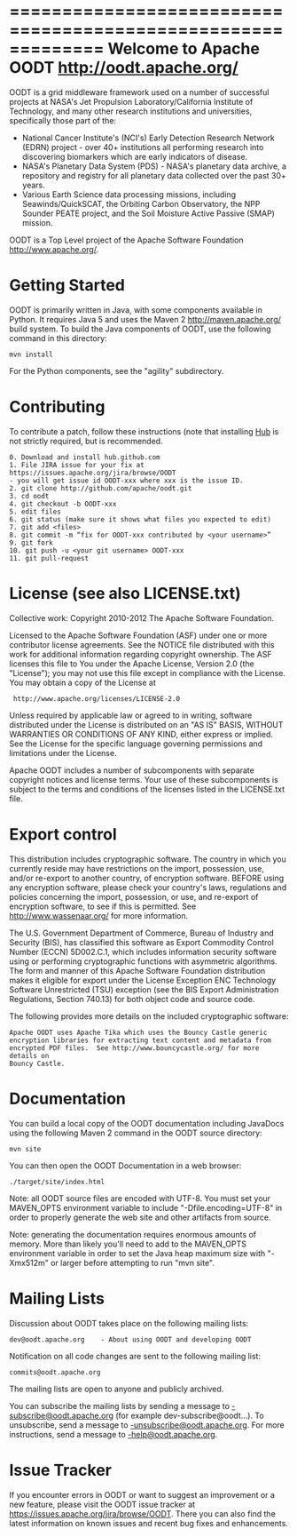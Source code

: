 =============================================================
 Welcome to Apache OODT  <http://oodt.apache.org/>
=============================================================

OODT is a grid middleware framework used on a number of successful projects at
NASA's Jet Propulsion Laboratory/California Institute of Technology, and many
other research institutions and universities, specifically those part of the:

* National Cancer Institute's (NCI's) Early Detection Research Network (EDRN)
  project - over 40+ institutions all performing research into discovering
  biomarkers which are early indicators of disease.
* NASA's Planetary Data System (PDS) - NASA's planetary data archive, a
  repository and registry for all planetary data collected over the past 30+
  years.
* Various Earth Science data processing missions, including
  Seawinds/QuickSCAT, the Orbiting Carbon Observatory, the NPP Sounder PEATE
  project, and the Soil Moisture Active Passive (SMAP) mission.
    
OODT is a Top Level project of the Apache Software Foundation 
<http://www.apache.org/>.

Getting Started
===============

OODT is primarily written in Java, with some components available in Python.
It requires Java 5 and uses the Maven 2 <http://maven.apache.org/> build
system.  To build the Java components of OODT, use the following command in
this directory:

    mvn install

For the Python components, see the "agility" subdirectory.

Contributing
============
To contribute a patch, follow these instructions (note that installing
[Hub](http://hub.github.com) is not strictly required, but is recommended.

```
0. Download and install hub.github.com
1. File JIRA issue for your fix at https://issues.apache.org/jira/browse/OODT
- you will get issue id OODT-xxx where xxx is the issue ID.
2. git clone http://github.com/apache/oodt.git 
3. cd oodt
4. git checkout -b OODT-xxx
5. edit files
6. git status (make sure it shows what files you expected to edit)
7. git add <files>
8. git commit -m “fix for OODT-xxx contributed by <your username>”
9. git fork
10. git push -u <your git username> OODT-xxx
11. git pull-request
```


License (see also LICENSE.txt)
==============================

Collective work: Copyright 2010-2012 The Apache Software Foundation.

Licensed to the Apache Software Foundation (ASF) under one or more
contributor license agreements.  See the NOTICE file distributed with
this work for additional information regarding copyright ownership.
The ASF licenses this file to You under the Apache License, Version 2.0
(the "License"); you may not use this file except in compliance with
the License.  You may obtain a copy of the License at

     http://www.apache.org/licenses/LICENSE-2.0

Unless required by applicable law or agreed to in writing, software
distributed under the License is distributed on an "AS IS" BASIS,
WITHOUT WARRANTIES OR CONDITIONS OF ANY KIND, either express or implied.
See the License for the specific language governing permissions and
limitations under the License.

Apache OODT includes a number of subcomponents with separate copyright
notices and license terms. Your use of these subcomponents is subject to
the terms and conditions of the licenses listed in the LICENSE.txt file.

Export control
==============

This distribution includes cryptographic software.  The country in which you
currently reside may have restrictions on the import, possession, use, and/or
re-export to another country, of encryption software.  BEFORE using any
encryption software, please check your country's laws, regulations and
policies concerning the import, possession, or use, and re-export of
encryption software, to see if this is permitted.  See
<http://www.wassenaar.org/> for more information.

The U.S.  Government Department of Commerce, Bureau of Industry and Security
(BIS), has classified this software as Export Commodity Control Number (ECCN)
5D002.C.1, which includes information security software using or performing
cryptographic functions with asymmetric algorithms.  The form and manner of
this Apache Software Foundation distribution makes it eligible for export
under the License Exception ENC Technology Software Unrestricted (TSU)
exception (see the BIS Export Administration Regulations, Section 740.13) for
both object code and source code.

The following provides more details on the included cryptographic software:

    Apache OODT uses Apache Tika which uses the Bouncy Castle generic
    encryption libraries for extracting text content and metadata from
    encrypted PDF files.  See http://www.bouncycastle.org/ for more details on
    Bouncy Castle.

Documentation
=============

You can build a local copy of the OODT documentation including JavaDocs using
the following Maven 2 command in the OODT source directory:

    mvn site 

You can then open the OODT Documentation in a web browser: 

    ./target/site/index.html

Note: all OODT source files are encoded with UTF-8.  You must set your
MAVEN_OPTS environment variable to include "-Dfile.encoding=UTF-8" in order to
properly generate the web site and other artifacts from source.

Note: generating the documentation requires enormous amounts of memory.  More
than likely you'll need to add to the MAVEN_OPTS environment variable in order
to set the Java heap maximum size with "-Xmx512m" or larger before attempting
to run "mvn site".

Mailing Lists
=============

Discussion about OODT takes place on the following mailing lists:

    dev@oodt.apache.org    - About using OODT and developing OODT

Notification on all code changes are sent to the following mailing list:

    commits@oodt.apache.org

The mailing lists are open to anyone and publicly archived.

You can subscribe the mailing lists by sending a message to
<LIST>-subscribe@oodt.apache.org (for example
dev-subscribe@oodt...).  To unsubscribe, send a message to
<LIST>-unsubscribe@oodt.apache.org.  For more instructions, send a
message to <LIST>-help@oodt.apache.org.

Issue Tracker
=============

If you encounter errors in OODT or want to suggest an improvement or a new
feature, please visit the OODT issue tracker at
https://issues.apache.org/jira/browse/OODT.  There you can also find the
latest information on known issues and recent bug fixes and enhancements.
